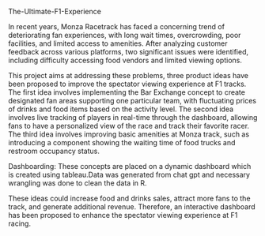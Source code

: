 The-Ultimate-F1-Experience

In recent years, Monza Racetrack has faced a concerning trend of deteriorating fan experiences, with long wait times, overcrowding, poor facilities, and limited access to amenities. After analyzing customer feedback across various platforms, two significant issues were identified, including difficulty accessing food vendors and limited viewing options. 

This project aims at addressing these problems, three product ideas have been proposed to improve the spectator viewing experience at F1 tracks. The first idea involves implementing the Bar Exchange concept to create designated fan areas supporting one particular team, with fluctuating prices of drinks and food items based on the activity level. The second idea involves live tracking of players in real-time through the dashboard, allowing fans to have a personalized view of the race and track their favorite racer. The third idea involves improving basic amenities at Monza track, such as introducing a component showing the waiting time of food trucks and restroom occupancy status.

Dashboarding:
These concepts are placed on a dynamic dashboard which is created using tableau.Data was generated from chat gpt and necessary wrangling was done to clean the data in R. 

These ideas could increase food and drinks sales, attract more fans to the track, and generate additional revenue. Therefore, an interactive dashboard has been proposed to enhance the spectator viewing experience at F1 racing.
